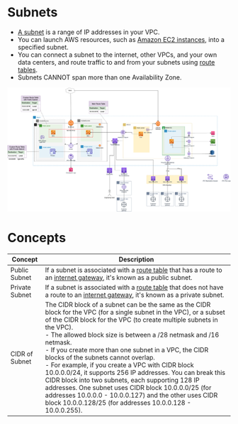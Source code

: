 
# Subnets
- [A subnet](https://docs.aws.amazon.com/vpc/latest/userguide/configure-subnets.html) is a range of IP addresses in your VPC.
- You can launch AWS resources, such as [Amazon EC2 instances](../../2_Compute/AmazonEC2/Readme.md), into a specified subnet.
- You can connect a subnet to the internet, other VPCs, and your own data centers, and route traffic to and from your subnets using [route tables](../../17_Security/2_InfraProtection/VPC/RouteTables.md).
- Subnets CANNOT span more than one Availability Zone.

![img.png](assets/AWS_VPC.png)

# Concepts

| Concept        | Description                                                                                                                                                                                                                                                                                                                                                                                                                                                                                                                                                                                                                                                                                                                    |
|----------------|--------------------------------------------------------------------------------------------------------------------------------------------------------------------------------------------------------------------------------------------------------------------------------------------------------------------------------------------------------------------------------------------------------------------------------------------------------------------------------------------------------------------------------------------------------------------------------------------------------------------------------------------------------------------------------------------------------------------------------|
| Public Subnet  | If a subnet is associated with a [route table](../../17_Security/2_InfraProtection/VPC/RouteTables.md) that has a route to an [internet gateway](InternetGateway.md), it's known as a public subnet.                                                                                                                                                                                                                                                                                                                                                                                                                                                                                                           |
| Private Subnet | If a subnet is associated with a [route table](../../17_Security/2_InfraProtection/VPC/RouteTables.md) that does not have a route to an [internet gateway](InternetGateway.md), it's known as a private subnet.                                                                                                                                                                                                                                                                                                                                                                                                                                                                                                |
| CIDR of Subnet | The CIDR block of a subnet can be the same as the CIDR block for the VPC (for a single subnet in the VPC), or a subset of the CIDR block for the VPC (to create multiple subnets in the VPC). <br/>- The allowed block size is between a /28 netmask and /16 netmask. <br/>- If you create more than one subnet in a VPC, the CIDR blocks of the subnets cannot overlap.<br/>- For example, if you create a VPC with CIDR block 10.0.0.0/24, it supports 256 IP addresses. You can break this CIDR block into two subnets, each supporting 128 IP addresses. One subnet uses CIDR block 10.0.0.0/25 (for addresses 10.0.0.0 - 10.0.0.127) and the other uses CIDR block 10.0.0.128/25 (for addresses 10.0.0.128 - 10.0.0.255). |

